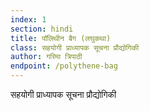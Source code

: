 ```yaml
---
index: 1
section: hindi
title: पॉलिथीन बैग (लघुकथा)
class: सहयोगी प्राध्यापक सूचना प्रौद्योगिकी
author: गरिमा त्रिपाठी
endpoint: /polythene-bag
---
```


सहयोगी प्राध्यापक सूचना प्रौद्योगिकी

